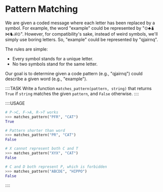 # Pattern Matching

We are given a coded message where each letter has been replaced by a symbol.
For example, the word "example" could be represented by "&#x2299;&#x2663;&#x26C7;&#x22C8;&#x265E;&#x212C;&#x2299;".
However, for compatibility's sake, instead of weird symbols, we'll simply use boring letters.
So, "example" could be represented by "qjairnq".

The rules are simple:

* Every symbol stands for a unique letter.
* No two symbols stand for the same letter.

Our goal is to determine given a code pattern (e.g., "qjairnq") could describe a given word (e.g., "example").

::::TASK
Write a function `matches_pattern(pattern, string)` that returns `True` if `string` matches the given `pattern`, and `False` otherwise.
::::

::::USAGE

```python
# P->C, F->A, R->T works
>>> matches_pattern("PFR", "CAT")
True

# Pattern shorter than word
>>> matches_pattern("PR", "CAT")
False

# X cannot represent both C and T
>>> matches_pattern("XYX", "CAT")
False

# C and D both represent P, which is forbidden
>>> matches_pattern("ABCDE", "HIPPO")
False
```

::::
